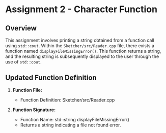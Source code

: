 # Assignment 2 - Character Function
 
## Overview

This assignment involves printing a string obtained from a function call using `std::cout`. Within the `Sketcher/src/Reader.cpp` file, there exists a function named `displayFileMissingError()`. This function returns a string, and the resulting string is subsequently displayed to the user through the use of `std::cout`. 

## Updated Function Definition
 
1. **Function File:**
    - Function Definition: Sketcher/src/Reader.cpp
 
2. **Function Signature:**
    - Function Name: std::string displayFileMissingError()
    - Returns a string indicating a file not found error.
